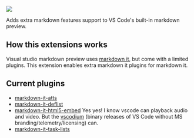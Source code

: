 [![](https://vsmarketplacebadge.apphb.com/version/xpol.extra-markdown-plugins.svg)](https://marketplace.visualstudio.com/items?itemName=xpol.extra-markdown-plugins)

Adds extra markdown features support to VS Code's built-in markdown preview.

## How this extensions works

Visual studio markdown preview uses [markdown it](https://github.com/markdown-it/markdown-it), but come with a limited plugins. This extension enables extra markdown it plugins for markdown it.

## Current plugins

- [markdown-it-atts](https://github.com/arve0/markdown-it-attrs)
- [markdown-it-deflist](https://github.com/markdown-it/markdown-it-deflist)
- [markdown-it-html5-embed](https://github.com/cmrd-senya/markdown-it-html5-embed) Yes yes! I know vscode can playback audio and video. But the [vscodium][] (binary releases of VS Code without MS branding/telemetry/licensing) can.
- [markdown-it-task-lists](https://github.com/revin/markdown-it-task-lists)

[vscodium]: https://github.com/VSCodium/vscodium
